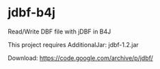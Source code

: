 # jdbf-b4j
Read/Write DBF file with jDBF in B4J


This project requires AdditionalJar: jdbf-1.2.jar

Download: https://code.google.com/archive/p/jdbf/
